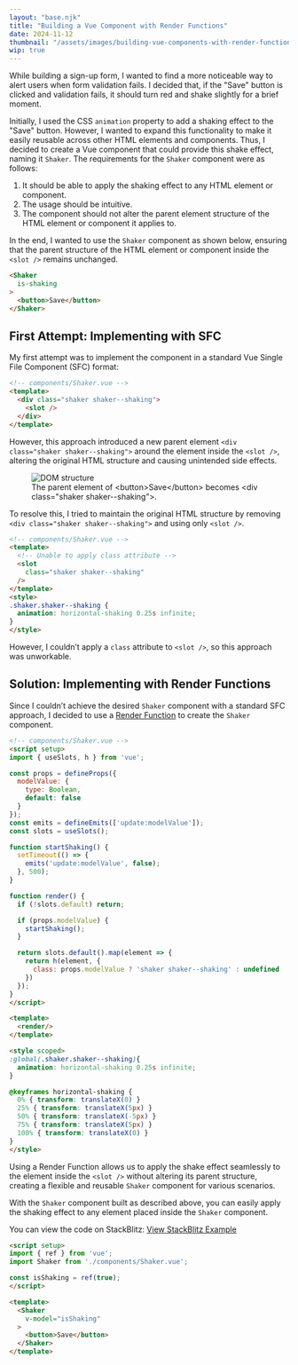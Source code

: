 ```yaml
---
layout: "base.njk"
title: "Building a Vue Component with Render Functions"
date: 2024-11-12
thumbnail: "/assets/images/building-vue-components-with-render-function/thumb.png"
wip: true
---
```


While building a sign-up form, I wanted to find a more noticeable way to alert users when form validation fails. I decided that, if the "Save" button is clicked and validation fails, it should turn red and shake slightly for a brief moment.

Initially, I used the CSS `animation` property to add a shaking effect to the "Save" button. However, I wanted to expand this functionality to make it easily reusable across other HTML elements and components. Thus, I decided to create a Vue component that could provide this shake effect, naming it `Shaker`. The requirements for the `Shaker` component were as follows:

1. It should be able to apply the shaking effect to any HTML element or component.
2. The usage should be intuitive.
3. The component should not alter the parent element structure of the HTML element or component it applies to.

In the end, I wanted to use the `Shaker` component as shown below, ensuring that the parent structure of the HTML element or component inside the `<slot />` remains unchanged.

```html
<Shaker
  is-shaking
>
  <button>Save</button>
</Shaker>
```

## First Attempt: Implementing with SFC

My first attempt was to implement the component in a standard Vue Single File Component (SFC) format:

```html
<!-- components/Shaker.vue -->
<template>
  <div class="shaker shaker--shaking">
    <slot />
  </div>
</template>
```

However, this approach introduced a new parent element `<div class="shaker shaker--shaking">` around the element inside the `<slot />`, altering the original HTML structure and causing unintended side effects.
<figure>
<img src="/assets/images/building-vue-components-with-render-function/changed-parent-dom.png" alt="DOM structure" />
<figcaption>The parent element of &lt;button&gt;Save&lt;/button&gt; becomes &lt;div class="shaker shaker--shaking"&gt;.</figcaption>
</figure>

To resolve this, I tried to maintain the original HTML structure by removing `<div class="shaker shaker--shaking">` and using only `<slot />`.

```html
<!-- components/Shaker.vue -->
<template>
  <!-- Unable to apply class attribute -->
  <slot 
    class="shaker shaker--shaking"
  />
</template>
<style>
.shaker.shaker--shaking {
  animation: horizontal-shaking 0.25s infinite;
}
</style>
```

However, I couldn’t apply a `class` attribute to `<slot />`, so this approach was unworkable.

## Solution: Implementing with Render Functions

Since I couldn’t achieve the desired `Shaker` component with a standard SFC approach, I decided to use a [Render Function](https://vuejs.org/guide/extras/render-function.html) to create the `Shaker` component.

```html
<!-- components/Shaker.vue -->
<script setup>
import { useSlots, h } from 'vue';

const props = defineProps({
  modelValue: {
    type: Boolean,
    default: false
  }
});
const emits = defineEmits(['update:modelValue']);
const slots = useSlots();

function startShaking() {
  setTimeout(() => {
    emits('update:modelValue', false);
  }, 500);
}

function render() {
  if (!slots.default) return;

  if (props.modelValue) {
    startShaking();
  }

  return slots.default().map(element => {
    return h(element, { 
      class: props.modelValue ? 'shaker shaker--shaking' : undefined 
    })
  });
}
</script>

<template>
  <render/>
</template>

<style scoped>
:global(.shaker.shaker--shaking){
  animation: horizontal-shaking 0.25s infinite;
}

@keyframes horizontal-shaking {
  0% { transform: translateX(0) }
  25% { transform: translateX(5px) }
  50% { transform: translateX(-5px) }
  75% { transform: translateX(5px) }
  100% { transform: translateX(0) }
}
</style>
```

Using a Render Function allows us to apply the shake effect seamlessly to the element inside the `<slot />` without altering its parent structure, creating a flexible and reusable `Shaker` component for various scenarios.

With the `Shaker` component built as described above, you can easily apply the shaking effect to any element placed inside the `Shaker` component.

You can view the code on StackBlitz: [View StackBlitz Example](https://stackblitz.com/~/github.com/Heunsig/shaker-component)

```html
<script setup>
import { ref } from 'vue';
import Shaker from './components/Shaker.vue';

const isShaking = ref(true);
</script>

<template>
  <Shaker
    v-model="isShaking"
  >
    <button>Save</button>
  </Shaker>
</template>
```
